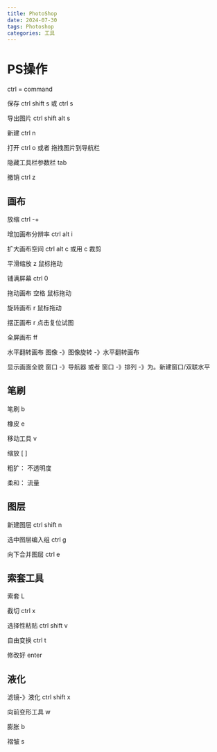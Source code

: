 ```yaml
---
title: PhotoShop
date: 2024-07-30
tags: Photoshop
categories: 工具
---
```


# PS操作

ctrl = command

保存 ctrl shift s 或 ctrl s

导出图片 ctrl shift alt s

新建 ctrl n

打开 ctrl o 或者 拖拽图片到导航栏

隐藏工具栏参数栏 tab

撤销 ctrl z

## 画布

放缩 ctrl  -+ 

增加画布分辨率 ctrl alt i

扩大画布空间 ctrl alt c 或用 c 裁剪

平滑缩放 z 鼠标拖动

铺满屏幕 ctrl 0

拖动画布 空格 鼠标拖动

旋转画布 r 鼠标拖动

摆正画布 r 点击复位试图

全屏画布 ff

水平翻转画布 图像 -》图像旋转 -》水平翻转画布

显示画面全貌 窗口 -》导航器 或者 窗口 -》排列 -》为。新建窗口/双联水平

## 笔刷

笔刷 b

橡皮 e

移动工具 v

缩放 [ ]

粗犷： 不透明度

柔和： 流量

## 图层

新建图层 ctrl shift n

选中图层编入组 ctrl g

向下合并图层 ctrl e

## 索套工具

索套 L

截切 ctrl x

选择性粘贴 ctrl shift v

自由变换 ctrl t

修改好 enter

## 液化

滤镜-》液化 ctrl shift x

向前变形工具 w

膨胀 b

褶皱 s